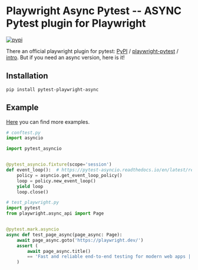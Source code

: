 # Playwright Async Pytest -- ASYNC Pytest plugin for Playwright

[![pypi](https://img.shields.io/pypi/v/pytest_playwright_async.svg)](https://pypi.python.org/pypi/pytest_playwright_async)

There an official playwright plugin for pytest: [PyPI](https://pypi.org/project/pytest-playwright/) / [playwright-pytest](https://github.com/microsoft/playwright-pytest) / [intro](https://playwright.dev/python/docs/intro).
But if you need an async version, here is it!

## Installation

```shell
pip install pytest-playwright-async
```

## Example

[Here](https://github.com/m9810223/playwright-async-pytest/blob/master/tests/test_playwright.py) you can find more examples.

```py
# conftest.py
import asyncio

import pytest_asyncio


@pytest_asyncio.fixture(scope='session')
def event_loop():  # https://pytest-asyncio.readthedocs.io/en/latest/reference/fixtures.html#fixtures
    policy = asyncio.get_event_loop_policy()
    loop = policy.new_event_loop()
    yield loop
    loop.close()
```

```py
# test_playwright.py
import pytest
from playwright.async_api import Page


@pytest.mark.asyncio
async def test_page_async(page_async: Page):
    await page_async.goto('https://playwright.dev/')
    assert (
        await page_async.title()
        == 'Fast and reliable end-to-end testing for modern web apps | Playwright'
    )
```
